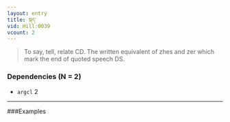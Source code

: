 ```yaml
---
layout: entry
title: སྐད་
vid: Hill:0039
vcount: 2
---
```


> To say, tell, relate CD\.
 The written equivalent of zhes and zer which mark the end of quoted speech DS\.

### Dependencies (N = 2)
* `argcl` 2

---

###Examples




